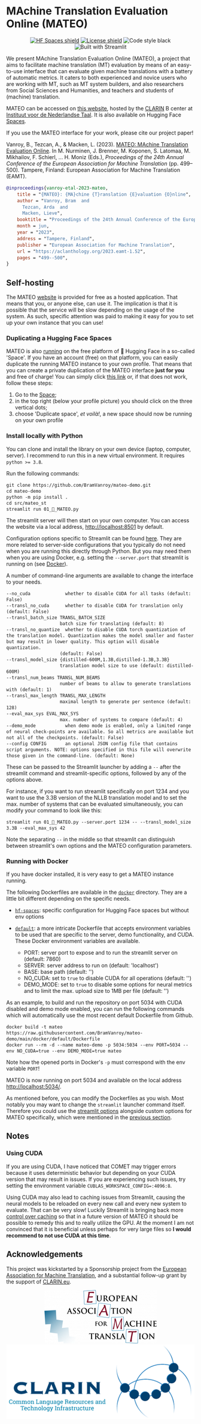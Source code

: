 # MAchine Translation Evaluation Online (MATEO)

<p align="center">
  <a href="https://huggingface.co/spaces/BramVanroy/mateo-demo" target="_blank"><img alt="HF Spaces shield" src="https://img.shields.io/badge/%F0%9F%A4%97-%20HF%20Spaces-orange?style=flat"></a>
  <a href="https://www.gnu.org/licenses/gpl-3.0" target="_blank"><img alt="License shield" src="https://img.shields.io/badge/License-GPLv3-blue.svg?style=flat"></a>
  <img alt="Code style black" src="https://img.shields.io/badge/code%20style-black-000000.svg?style=flat">
  <img alt="Built with Streamlit" src="https://img.shields.io/static/v1?style=for-the-badge&message=Streamlit&color=FF4B4B&logo=Streamlit&logoColor=FFFFFF&label&style=flat">
</p>

We present MAchine Translation Evaluation Online (MATEO), a project that aims to facilitate machine translation (MT)
evaluation by means of an easy-to-use interface that can evaluate given machine translations with a battery of
automatic metrics. It caters to both experienced and novice users who are working with MT, such as MT system builders,
and also researchers from Social Sciences and Humanities, and teachers and students of (machine) translation.

MATEO can be accessed on [this website](https://mateo.ivdnt.org/), 
hosted by the [CLARIN](https://www.clarin.eu/) B center at [Instituut voor de Nederlandse Taal](https://ivdnt.org/).
It is also available on Hugging Face [Spaces](https://huggingface.co/spaces/BramVanroy/mateo-demo).

If you use the MATEO interface for your work, please cite our project paper!

Vanroy, B., Tezcan, A., & Macken, L. (2023). [MATEO: MAchine Translation Evaluation Online](https://aclanthology.org/2023.eamt-1.52/). In M. Nurminen, J. Brenner, M. Koponen, S. Latomaa, M. Mikhailov, F. Schierl, … H. Moniz (Eds.), _Proceedings of the 24th Annual Conference of the European Association for Machine Translation_ (pp. 499–500). Tampere, Finland: European Association for Machine Translation (EAMT).

```bibtex
@inproceedings{vanroy-etal-2023-mateo,
    title = "{MATEO}: {MA}chine {T}ranslation {E}valuation {O}nline",
    author = "Vanroy, Bram  and
      Tezcan, Arda  and
      Macken, Lieve",
    booktitle = "Proceedings of the 24th Annual Conference of the European Association for Machine Translation",
    month = jun,
    year = "2023",
    address = "Tampere, Finland",
    publisher = "European Association for Machine Translation",
    url = "https://aclanthology.org/2023.eamt-1.52",
    pages = "499--500",
}
```

## Self-hosting

The MATEO [website](https://lt3.ugent.be/mateo/) is provided for free as a hosted application. That means that you, or
anyone else, can use it. The implication is that it is possible that the service will be slow depending on the usage of
the system. As such, specific attention was paid to making it easy for you to set up your own instance that you can use!

### Duplicating a Hugging Face Spaces

MATEO is also [running](https://huggingface.co/spaces/BramVanroy/mateo-demo) on the free platform of 🤗 Hugging Face in a
so-called 'Space'. If you have an account (free) on that platform, you can easily duplicate the running MATEO instance
to your own profile. That means that you can create a private duplication of the MATEO interface **just for you** and
free of charge! You can simply click [this link](https://huggingface.co/spaces/BramVanroy/mateo-demo?duplicate=true)
or, if that does not work, follow these steps:

1. Go to the [Space](https://huggingface.co/spaces/BramVanroy/mateo-demo);
2. in the top right (below your profile picture) you should click on the three vertical dots;
3. choose 'Duplicate space', _et&nbsp;voilà!_, a new space should now be running on your own profile

### Install locally with Python

You can clone and install the library on your own device (laptop, computer, server). I recommend to run this in a new 
virtual environment. It requires `python >= 3.8`.

Run the following commands:

```shell
git clone https://github.com/BramVanroy/mateo-demo.git
cd mateo-demo
python -m pip install .
cd src/mateo_st
streamlit run 01_🎈_MATEO.py
```

The streamlit server will then start on your own computer. You can access the website via a local address,
[http://localhost:8501](http://localhost:8501) by default. 

Configuration options specific to Streamlit can be found
[here](https://docs.streamlit.io/library/advanced-features/configuration). They are more related to server-side configurations
that you typically do not need when you are running this directly through Python. But you may need them when you are
using Docker, e.g. setting the `--server.port` that streamlit is running on (see [Docker](#running-with-docker)).

A number of command-line arguments are available to change the interface to your needs.

```shell
--no_cuda             whether to disable CUDA for all tasks (default: False)                                                                                                                                      
--transl_no_cuda      whether to disable CUDA for translation only (default: False)                                                                                                                               
--transl_batch_size TRANSL_BATCH_SIZE                                                                                                                                                                             
                    batch size for translating (default: 8)                                                                                                                                                     
--transl_no_quantize  whether to disable CUDA torch quantization of the translation model. Quantization makes the model smaller and faster but may result in lower quality. This option will disable quantization.
                    (default: False)                                                                                                                                                                            
--transl_model_size {distilled-600M,1.3B,distilled-1.3B,3.3B}                                                                                                                                                     
                    translation model size to use (default: distilled-600M)                                                                                                                                     
--transl_num_beams TRANSL_NUM_BEAMS                                                                                                                                                                               
                    number of beams to allow to generate translations with (default: 1)
--transl_max_length TRANSL_MAX_LENGTH
                    maximal length to generate per sentence (default: 128)
--eval_max_sys EVAL_MAX_SYS
                    max. number of systems to compare (default: 4)
--demo_mode           when demo mode is enabled, only a limited range of neural check-points are available. So all metrics are available but not all of the checkpoints. (default: False)
--config CONFIG       an optional JSON config file that contains script arguments. NOTE: options specified in this file will overwrite those given in the command-line. (default: None)
```

These can be passed to the Streamlit launcher by adding a `--` after the streamlit command and streamlit-specific
options, followed by any of the options above.

For instance, if you want to run streamlit specifically on port 1234 and you want to use the 3.3B version of the
NLLB translation model and to set the max. number of systems that can be evaluated simultaneously, you can modify
your command to look like this:

```shell
streamlit run 01_🎈_MATEO.py --server.port 1234 -- --transl_model_size 3.3B --eval_max_sys 42 
```

Note the separating `--` in the middle so that streamlit can distinguish between streamlit's own options and the MATEO
configuration parameters.


### Running with Docker

If you have docker installed, it is very easy to get a MATEO instance running.

The following Dockerfiles are available in the [`docker`](docker) directory. They are a little bit different depending
on the specific needs.

- [`hf-spaces`](docker/hf-spaces/Dockerfile): specific configuration for Hugging Face spaces but without env options
- [`default`](docker/default/Dockerfile): a more intricate Dockerfile that accepts environment variables to be used
that are specific to the server, demo functionality, and CUDA. These Docker environment variables are available.

  - PORT: server port to expose and to run the streamlit server on (default: 7860)
  - SERVER: server address to run on (default: 'localhost')
  - BASE: base path (default: '')
  - NO_CUDA: set to `true` to disable CUDA for all operations (default: '')
  - DEMO_MODE: set to `true` to disable some options for neural metrics and to limit the max. upload size to 1MB 
  per file (default: '')

As an example, to build and run the repository on port 5034 with CUDA disabled and demo mode enabled, you can run the
following commands which will automatically use the most recent default Dockerfile from Github.

```shell
docker build -t mateo https://raw.githubusercontent.com/BramVanroy/mateo-demo/main/docker/default/Dockerfile
docker run --rm -d --name mateo-demo -p 5034:5034 --env PORT=5034 --env NO_CUDA=true --env DEMO_MODE=true mateo
```

Note how the opened ports in Docker's `-p` must correspond with the env variable `PORT`!

MATEO is now running on port 5034 and  available on the local address [http://localhost:5034/](http://localhost:5034/).

As mentioned before, you can modify the Dockerfiles as you wish. Most notably you may want to change the `streamlit`
launcher command itself. Therefore you could use the [streamlit options]([here](https://docs.streamlit.io/library/advanced-features/configuration))
alongside custom options for MATEO specifically, which were mentioned in the [previous section](#install-locally-with-python).

## Notes

### Using CUDA

If you are using CUDA, I have noticed that COMET may trigger errors because it uses deterministic behavior but depending
on your CUDA version that may result in issues. If you are experiencing such issues, try setting the environment 
variable `CUBLAS_WORKSPACE_CONFIG=:4096:8`.

Using CUDA may also lead to caching issues from Streamlit, causing the neural models to be reloaded on every new call
and every new system to evaluate. That can be very slow! Luckily Streamlit is bringing back more
[control over caching](https://github.com/streamlit/streamlit/pull/6502)
so that in a future version of MATEO it should be possible to remedy this and to really utilize the GPU. At the
moment I am not convinced that it is beneficial unless perhaps for very large files so **I would recommend to not
use CUDA at this time**.

## Acknowledgements

This project was kickstarted by a Sponsorship project from the
[European Association for Machine Translation](https://eamt.org/), and
a substantial follow-up grant by the support of [CLARIN.eu](https://www.clarin.eu/).

<p align="center">
  <a href="https://eamt.org/" target="_blank"><img alt="EAMT logo" src="src/mateo_st/img/eamt.png"></a>
  <a href="https://www.clarin.eu/" target="_blank"><img alt="CLARIN logo" src="src/mateo_st/img/clarin.png"></a>
</p>
